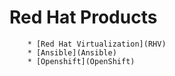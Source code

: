 # Red Hat Products

        * [Red Hat Virtualization](RHV)
        * [Ansible](Ansible)
        * [Openshift](OpenShift)
